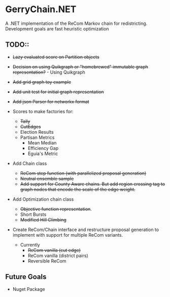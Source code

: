 # GerryChain.NET

A .NET implementation of the ReCom Markov chain for redistricting.  Development goals are fast heuristic optimization 

## TODO::
* ~~Lazy evaluated score on Partition objects~~
* ~~Decision on using Quikgraph or "homebrewed" immutable graph representation?~~ - Using Quikgraph
* ~~Add grid graph toy example~~
* ~~Add unit test for initial graph representation~~
* ~~Add json Parser for networkx format~~

* Scores to make factories for:
    * ~~Tally~~
    * ~~CutEdges~~
    * Election Results
    * Partisan Metrics
        * Mean Median
        * Efficiency Gap
        * Eguia's Metric

* Add Chain class
    * ~~ReCom step function (with parallelized proposal generation)~~
    * ~~Neutral ensemble sample~~
    * ~~Add support for County Aware chains.  But add region crossing tag to graph nodes that encode the scale of the edge weight.~~

* Add Optimization chain class
    * ~~Objective function representation~~.
    * Short Bursts
    * ~~Modified Hill Climbing~~

* Create ReCom/Chain interface and restructure proposal generation to implement with support for multiple ReCom variants.
    * Currently
        * ~~ReCom vanilla (cut edge)~~
        * ReCom vanilla (district pairs)
        * Reversible ReCom


## Future Goals
* Nuget Package